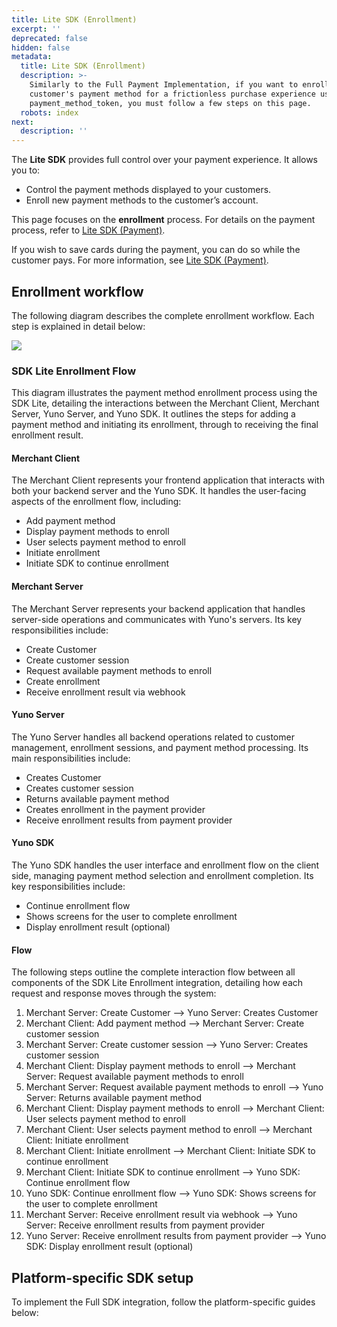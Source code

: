 ```yaml
---
title: Lite SDK (Enrollment)
excerpt: ''
deprecated: false
hidden: false
metadata:
  title: Lite SDK (Enrollment)
  description: >-
    Similarly to the Full Payment Implementation, if you want to enroll/save the
    customer's payment method for a frictionless purchase experience using our
    payment_method_token, you must follow a few steps on this page.
  robots: index
next:
  description: ''
---
```

The **Lite SDK** provides full control over your payment experience. It allows you to:

* Control the payment methods displayed to your customers.
* Enroll new payment methods to the customer’s account.

This page focuses on the **enrollment** process. For details on the payment process, refer to [Lite SDK (Payment)](doc:the-ultimate-checkout-lite).

If you wish to save cards during the payment, you can do so while the customer pays. For more information, see [Lite SDK (Payment)](doc:the-ultimate-checkout-lite#enroll-a-credit-card-while-paying).

## Enrollment workflow

The following diagram describes the complete enrollment workflow. Each step is explained in detail below:

![](https://files.readme.io/deacb45-Diagrama_-_SDK_Lite_enrollment.png)

### SDK Lite Enrollment Flow

This diagram illustrates the payment method enrollment process using the SDK Lite, detailing the interactions between the Merchant Client, Merchant Server, Yuno Server, and Yuno SDK. It outlines the steps for adding a payment method and initiating its enrollment, through to receiving the final enrollment result.

#### Merchant Client

The Merchant Client represents your frontend application that interacts with both your backend server and the Yuno SDK. It handles the user-facing aspects of the enrollment flow, including:

* Add payment method
* Display payment methods to enroll
* User selects payment method to enroll
* Initiate enrollment
* Initiate SDK to continue enrollment

#### Merchant Server

The Merchant Server represents your backend application that handles server-side operations and communicates with Yuno's servers. Its key responsibilities include:

* Create Customer
* Create customer session
* Request available payment methods to enroll
* Create enrollment
* Receive enrollment result via webhook

#### Yuno Server

The Yuno Server handles all backend operations related to customer management, enrollment sessions, and payment method processing. Its main responsibilities include:

* Creates Customer
* Creates customer session
* Returns available payment method
* Creates enrollment in the payment provider
* Receive enrollment results from payment provider

#### Yuno SDK

The Yuno SDK handles the user interface and enrollment flow on the client side, managing payment method selection and enrollment completion. Its key responsibilities include:

* Continue enrollment flow
* Shows screens for the user to complete enrollment
* Display enrollment result (optional)

#### Flow

The following steps outline the complete interaction flow between all components of the SDK Lite Enrollment integration, detailing how each request and response moves through the system:

1. Merchant Server: Create Customer --> Yuno Server: Creates Customer
2. Merchant Client: Add payment method --> Merchant Server: Create customer session
3. Merchant Server: Create customer session --> Yuno Server: Creates customer session
4. Merchant Client: Display payment methods to enroll --> Merchant Server: Request available payment methods to enroll
5. Merchant Server: Request available payment methods to enroll --> Yuno Server: Returns available payment method
6. Merchant Client: Display payment methods to enroll --> Merchant Client: User selects payment method to enroll
7. Merchant Client: User selects payment method to enroll --> Merchant Client: Initiate enrollment
8. Merchant Client: Initiate enrollment --> Merchant Client: Initiate SDK to continue enrollment
9. Merchant Client: Initiate SDK to continue enrollment --> Yuno SDK: Continue enrollment flow
10. Yuno SDK: Continue enrollment flow  --> Yuno SDK: Shows screens for the user to complete enrollment
11. Merchant Server: Receive enrollment result via webhook --> Yuno Server: Receive enrollment results from payment provider
12. Yuno Server: Receive enrollment results from payment provider --> Yuno SDK: Display enrollment result (optional)

## Platform-specific SDK setup

To implement the Full SDK integration, follow the platform-specific guides below:

<Shelf classname="platform_shelf">
  <YunoCard title="Web" href="/docs/enrollment-lite-sdk" />

  <YunoCard title="iOS" href="/docs/enrollment-ios" />

  <YunoCard title="Android" href="/docs/enrollment-android" />

  <YunoCard title="Flutter" href="/docs/lite-sdk-enrollment-flutter" />
</Shelf>